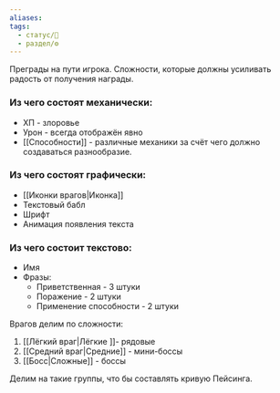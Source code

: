 ```yaml
---
aliases: 
tags:
  - статус/🌱
  - раздел/⚙
---
```


Преграды на пути игрока. Сложности, которые должны усиливать радость от получения награды.

### Из чего состоят механически:
- ХП - злоровье
- Урон -  всегда отображён явно
- [[Способности]] - различные механики за счёт чего должно создаваться разнообразие.

### Из чего состоят графически:
- [[Иконки врагов|Иконка]]
- Текстовый бабл
- Шрифт
- Анимация появления текста

### Из чего состоит текстово:
- Имя
- Фразы:
	- Приветственная - 3 штуки
	- Поражение - 2 штуки
	- Применение способности - 2 штуки

Врагов делим по сложности:
1. [[Лёгкий враг|Лёгкие ]]- рядовые
2. [[Средний враг|Средние]] - мини-боссы
3. [[Босс|Сложные]] - боссы

Делим на такие группы, что бы составлять кривую Пейсинга.